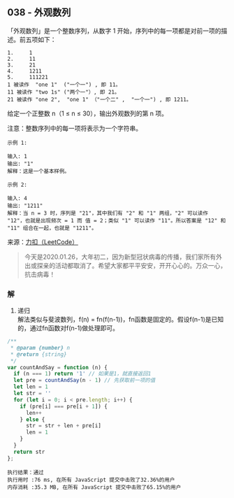 ## 038 - 外观数列
「外观数列」是一个整数序列，从数字 1 开始，序列中的每一项都是对前一项的描述。前五项如下：
```
1.     1
2.     11
3.     21
4.     1211
5.     111221
1 被读作  "one 1"  ("一个一") , 即 11。
11 被读作 "two 1s" ("两个一"）, 即 21。
21 被读作 "one 2",  "one 1" （"一个二" ,  "一个一") , 即 1211。
```

给定一个正整数 n（1 ≤ n ≤ 30），输出外观数列的第 n 项。

注意：整数序列中的每一项将表示为一个字符串。
```
示例 1:

输入: 1
输出: "1"
解释：这是一个基本样例。
```
```
示例 2:

输入: 4
输出: "1211"
解释：当 n = 3 时，序列是 "21"，其中我们有 "2" 和 "1" 两组，"2" 可以读作 "12"，也就是出现频次 = 1 而 值 = 2；类似 "1" 可以读作 "11"。所以答案是 "12" 和 "11" 组合在一起，也就是 "1211"。
```

来源：[力扣（LeetCode）](https://leetcode-cn.com/problems/count-and-say)

> 今天是2020.01.26，大年初二，因为新型冠状病毒的传播，我们家所有外出或探亲的活动都取消了。希望大家都平平安安，开开心心的。万众一心，抗击病毒！

### 解
1. 递归  
解法类似与斐波数列，f(n) = fn(f(n-1))，fn函数是固定的。假设f(n-1)是已知的，通过fn函数对f(n-1)做处理即可。
```js
/**
 * @param {number} n
 * @return {string}
 */
var countAndSay = function (n) {
  if (n === 1) return '1' // 如果是1，就直接返回1
  let pre = countAndSay(n - 1) // 先获取前一项的值
  let len = 1
  let str = ''
  for (let i = 0; i < pre.length; i++) {
    if (pre[i] === pre[i + 1]) {
      len++
    } else {
      str = str + len + pre[i]
      len = 1
    }
  }
  return str
};
```

```
执行结果：通过
执行用时 :76 ms, 在所有 JavaScript 提交中击败了32.36%的用户
内存消耗 :35.3 MB, 在所有 JavaScript 提交中击败了65.15%的用户
```
